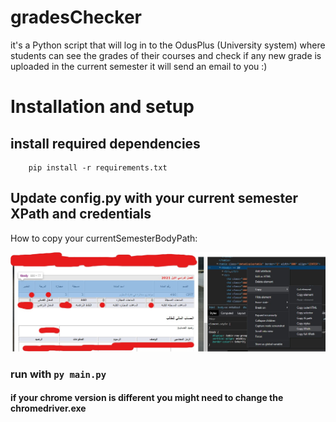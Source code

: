 # gradesChecker
it's a Python script that will log in to the OdusPlus (University system) where students can see the grades of their courses and check if any new grade is uploaded in the current semester it will send an email to you :)

# Installation and setup
## install required dependencies
```
    pip install -r requirements.txt
```
## Update config.py with your current semester XPath and credentials
How to copy your currentSemesterBodyPath:

![Screenshot](XPath.jpg)

### run with ``` py main.py ```
#### if your chrome version is different you might need to change the chromedriver.exe
